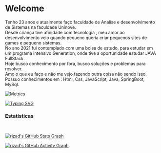 <h1>Welcome </h1>

Tenho 23 anos e atualmente faço faculdade de Analise e desenvolvimento de Sistemas na faculdade Uninove. <br>
Desde criança tive afinidade com tecnologia , meu amor ao desenvolvimento veio quando pequeno queria criar pequenos sites de games e pequeno sistemas.<br>
No ano 2021 fui contemplado com uma bolsa de estudo, para estudar em um programa intensivo Generation, onde tive a oportunidade estudar JAVA FullStack.<br>
Hoje busco conhecimento por fora, busco soluções e problemas para resolver.<br>
Amo o que eu faço e não me vejo fazendo outra coisa não sendo isso.<br>
Possuo conhecimentos em : Html, Css, JavaScript, Java, SpringBoot, MySql.<br>


![Metrics](https://metrics.lecoq.io/herculesdevbr?template=classic&config.timezone=America%2FBrasilia)

[![Typing SVG](https://readme-typing-svg.herokuapp.com?color=%23F7EF10&lines=Hercules+Santos)](https://github.com/herculesdevbr)


<h3>Estatísticas</h3>
<br>

[![rizad's GitHub Stats Graph](https://github-readme-streak-stats.herokuapp.com/?user=herculesdevbr&theme=dark)](https://github.com/herculesdevbr)

[![rizad's GitHub Activity Graph](https://activity-graph.herokuapp.com/graph?username=herculesdevbr&theme=react-dark&custom_title=Contribution+Graph)](https://github.com/herculesdevbr)
</div>
